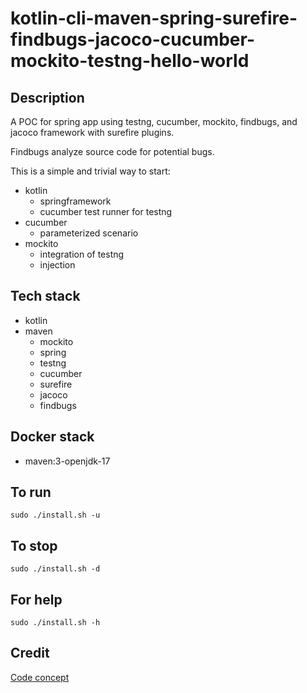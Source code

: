 # kotlin-cli-maven-spring-surefire-findbugs-jacoco-cucumber-mockito-testng-hello-world

## Description
A POC for spring app using testng, cucumber, mockito,
findbugs, and jacoco framework with surefire plugins.

Findbugs analyze source code for potential bugs.

This is a simple and trivial way to start:
  - kotlin
    - springframework
    - cucumber test runner for testng
  - cucumber
    - parameterized scenario
  - mockito
    - integration of testng
    - injection

## Tech stack
- kotlin
- maven
	- mockito
  - spring
  - testng
  - cucumber
  - surefire
  - jacoco
  - findbugs

## Docker stack
- maven:3-openjdk-17

## To run
`sudo ./install.sh -u`

## To stop
`sudo ./install.sh -d`

## For help
`sudo ./install.sh -h`

## Credit
[Code concept](https://github.com/eugenp/tutorials/tree/master/testing-modules/testng)
